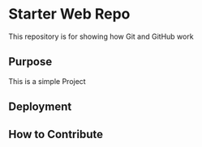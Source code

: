 # Starter Web Repo

This repository is for showing how Git and GitHub work

## Purpose

This is a simple Project

## Deployment

## How to Contribute
